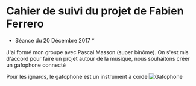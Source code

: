 # Cahier de suivi du projet de Fabien Ferrero

* Séance du 20 Décembre 2017 *

J'ai formé mon groupe avec Pascal Masson (super binôme). 
On s'est mis d'accord pour faire un projet autour de la musique, nous souhaitons créer un gafophone connecté

Pour les ignards, le gafophone est un instrument à corde
![Gafophone](http://www.sofiahub.unice.fr/wp-content/uploads/2017/12/Visuel_Atelier_Gaffophone_2016.jpg)
